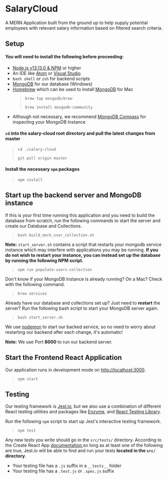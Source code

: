 # SalaryCloud
A MERN Application built from the ground up to help supply potential employees with relevant salary information based on filtered search criteria.

## Setup
#### You will need to install the following before proceeding:
- [Node.js v13.13.0 & NPM](https://nodejs.org/en/download/) or higher
- An IDE like [Atom](https://atom.io/) or [Visual Studio](https://visualstudio.microsoft.com/downloads/)
- `bash shell` or `zsh` for backend scripts
- [MongoDB](https://www.mongodb.com/) for our database (Windows)
- [Homebrew](https://brew.sh/) which can be used to install [MongoDB](https://github.com/mongodb/homebrew-brew) for Mac
  > `brew tap mongodb/brew`
  >
  > `brew install mongodb-community`
- Although not necessary, we recommend [MongoDB Compass](https://www.mongodb.com/products/compass) for inspecting your MongoDB Instance

#### `cd` into the salary-cloud root directory and pull the latest changes from master
> `cd ./salary-cloud`
>
> `git pull origin master`

#### Install the necessary `npm` packages
> `npm install`

## Start up the backend server and MongoDB instance

If this is your first time running this application and you need to build the database from scratch, run the following commands to start the server and create our Database and Collections.
>`bash build_mock_user_collection.sh`

**Note:** `start_server.sh` contains a script that restarts your mongodb service instance which may interfere with applications you may be running. **If you do not wish to restart your instance, you can instead set up the database by running the following NPM script.**
> `npm run populate-users-collection`

Don't know if your MongoDB Instance is already running? On a Mac? Check with
the following command.
> `brew services`

Already have our database and collections set up? Just need to **restart** the server? Run the following bash script to start your MongoDB server again.
> `bash start_server.sh`

We use [nodemon](https://www.npmjs.com/package/nodemon) to start our backed service, so no need to worry about restarting our backend after each change, it's automatic!

**Note:** We use Port **8000** to run our backend server.

## Start the Frontend React Application
Our application runs in development mode on [http://localhost:3000](http://localhost:3000).
> `npm start`

## Testing
Our testing framework is [Jest.io](https://jestjs.io/), but we also use a combination of different React testing utilities and packages like [Enzyme](https://enzymejs.github.io/enzyme/), and [React Testing Library](https://testing-library.com/docs/intro).

Run the following `npm` script to start up Jest's interactive testing framework.
> `npm test`

Any new tests you write should go in the `src/tests/` directory. According to the Create React App [documentation](https://create-react-app.dev/docs/running-tests/),so long as at least one of the following are true, Jest.io will be able to find and run your tests **located in the `src/` directory**.
- Your testing file has a `.js` suffix in a `__tests__` folder
- Your testing file has a `.test.js` or `.spec.js` suffix
